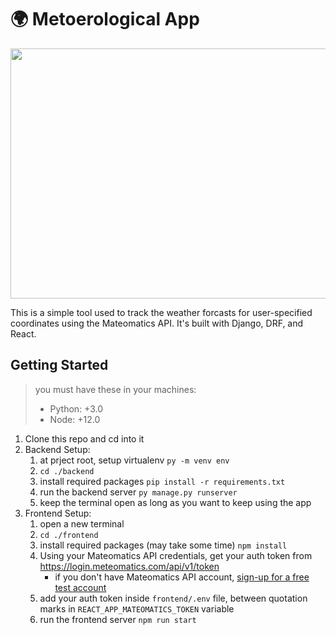 # 🌍 Metoerological App
<p align='center'>
<img width="600" height="400" src="https://user-images.githubusercontent.com/65918738/209103946-1bf99645-65b3-448f-9e40-d372209d4499.png">
</p>

This is a simple tool used to track the weather forcasts for user-specified coordinates using the Mateomatics API. It's built with Django, DRF, and React.

## Getting Started

> you must have these in your machines: 
>- Python: +3.0
>- Node: +12.0

1. Clone this repo and cd into it
2. Backend Setup:
    1. at prject root, setup virtualenv `py -m venv env`
    2. `cd ./backend`
    3. install required packages `pip install -r requirements.txt`
    4. run the backend server `py manage.py runserver`
    5. keep the terminal open as long as you want to keep using the app
3. Frontend Setup:
    1. open a new terminal
    2. `cd ./frontend`
    3. install required packages (may take some time) `npm install`
    4. Using your Mateomatics API credentials, get your auth token from <https://login.meteomatics.com/api/v1/token>
        * if you don't have Mateomatics API account, [sign-up for a free test account](https://www.meteomatics.com/en/sign-up-weather-api-test-account/)
    5. add your auth token inside `frontend/.env` file, between quotation marks in `REACT_APP_MATEOMATICS_TOKEN` variable
    6. run the frontend server `npm run start`
